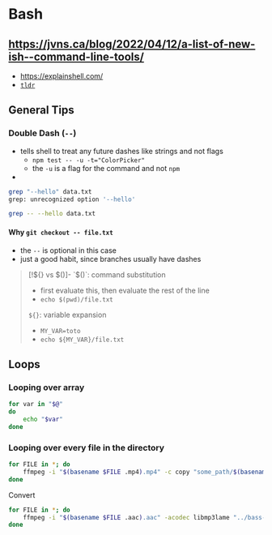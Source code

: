 # Bash

## https://jvns.ca/blog/2022/04/12/a-list-of-new-ish--command-line-tools/

-   https://explainshell.com/
-   [`tldr`](https://tldr.sh/)



## General Tips

### Double Dash (`--`)

-   tells shell to treat any future dashes like strings and not flags
    -   `npm test -- -u -t="ColorPicker"`
    -   the `-u` is a flag for the command and not `npm`
-

```bash
grep "--hello" data.txt
grep: unrecognized option '--hello'
```

```bash
grep -- --hello data.txt
```

#### Why `git checkout -- file.txt`

-   the `--` is optional in this case
-   just a good habit, since branches usually have dashes

>[!${} vs $()]-
>`$()`: command substitution
>- first evaluate this, then evaluate the rest of the line
>- `echo $(pwd)/file.txt`
>
>`${}`: variable expansion
>- `MY_VAR=toto`
>- `echo ${MY_VAR}/file.txt`


## Loops

### Looping over array

```bash
for var in "$@"
do
    echo "$var"
done
```


### Looping over every file in the directory

```sh
for FILE in *; do
    ffmpeg -i "$(basename $FILE .mp4).mp4" -c copy "some_path/$(basename $FILE .mp4).aac";
done
```

Convert

```sh
for FILE in *; do
	ffmpeg -i "$(basename $FILE .aac).aac" -acodec libmp3lame "../bass-sectionals-mp3s/$(basename $FILE .aac).mp3";
done
```